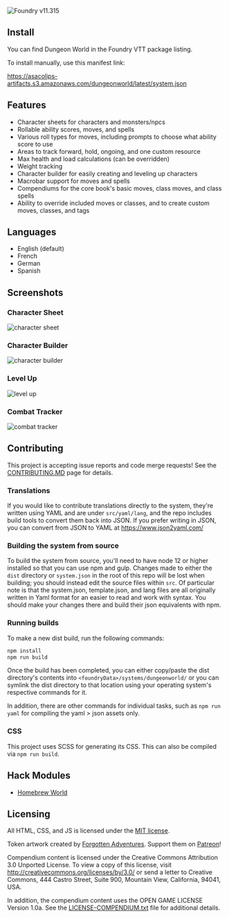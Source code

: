 ![Foundry v11.315](https://img.shields.io/badge/Foundry-v11.315-green)

## Install

You can find Dungeon World in the Foundry VTT package listing.

To install manually, use this manifest link:

https://asacolips-artifacts.s3.amazonaws.com/dungeonworld/latest/system.json

## Features

- Character sheets for characters and monsters/npcs
- Rollable ability scores, moves, and spells
- Various roll types for moves, including prompts to choose what ability score to use
- Areas to track forward, hold, ongoing, and one custom resource
- Max health and load calculations (can be overridden)
- Weight tracking
- Character builder for easily creating and leveling up characters
- Macrobar support for moves and spells
- Compendiums for the core book's basic moves, class moves, and class spells
- Ability to override included moves or classes, and to create custom moves, classes, and tags

## Languages

- English (default)
- French
- German
- Spanish

## Screenshots

### Character Sheet
![character sheet](https://mattsmithin.nyc3.digitaloceanspaces.com/assets/dw-0.3.0.png)

### Character Builder
![character builder](https://mattsmithin.nyc3.digitaloceanspaces.com/assets/dw-0.3.0-character-builder.png)

### Level Up
![level up](https://mattsmithin.nyc3.digitaloceanspaces.com/assets/dw-0.3.0-level-up.png)

### Combat Tracker
![combat tracker](https://gitlab.com/asacolips-projects/foundry-mods/dungeonworld/uploads/e3ff32b9c9e94c0dd57aeffa7e679e28/image.png)

## Contributing

This project is accepting issue reports and code merge requests! See the [CONTRIBUTING.MD](https://gitlab.com/asacolips-projects/foundry-mods/dungeonworld/-/blob/master/CONTRIBUTING.md) page for details.

### Translations

If you would like to contribute translations directly to the system, they're written using YAML and are under `src/yaml/lang`, and the repo includes build tools to convert them back into JSON. If you prefer writing in JSON, you can convert from JSON to YAML at https://www.json2yaml.com/

### Building the system from source

To build the system from source, you'll need to have node 12 or higher installed so that you can use npm and gulp. Changes made to either the `dist` directory or `system.json` in the root of this repo will be lost when building; you should instead edit the source files within `src`. Of particular note is that the system.json, template.json, and lang files are all originally written in Yaml format for an easier to read and work with syntax. You should make your changes there and build their json equivalents with npm.

### Running builds

To make a new dist build, run the following commands:

```bash
npm install
npm run build
```

Once the build has been completed, you can either copy/paste the dist directory's contents into `<foundryData>/systems/dungeonworld/` or you can symlink the dist directory to that location using your operating system's respective commands for it.

In addition, there are other commands for individual tasks, such as `npm run yaml` for compiling the yaml > json assets only.

### CSS

This project uses SCSS for generating its CSS. This can also be compiled via `npm run build`.

## Hack Modules

- [Homebrew World](https://gitlab.com/mangofeet/homebrew-world-module)

## Licensing

All HTML, CSS, and JS is licensed under the [MIT license](https://gitlab.com/asacolips-projects/foundry-mods/dungeonworld/-/raw/master/LICENSE.txt).

Token artwork created by [Forgotten Adventures](https://www.forgotten-adventures.net/). Support them on [Patreon](https://www.patreon.com/forgottenadventures)!

Compendium content is licensed under the Creative Commons Attribution 3.0 Unported License. To view a copy of this license, visit http://creativecommons.org/licenses/by/3.0/ or send a letter to Creative Commons, 444 Castro Street, Suite 900, Mountain View, California, 94041, USA.

In addition, the compendium content uses the OPEN GAME LICENSE Version 1.0a. See the [LICENSE-COMPENDIUM.txt](https://gitlab.com/asacolips-projects/foundry-mods/dungeonworld/-/raw/master/LICENSE-COMPENDIUM.txt) file for additional details.

